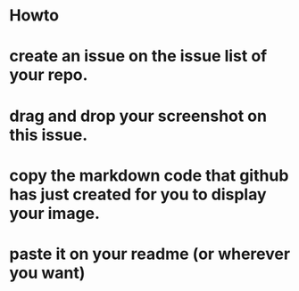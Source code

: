 # Howto
# create an issue on the issue list of your repo.
# drag and drop your screenshot on this issue.
# copy the markdown code that github has just created for you to display your image.
# paste it on your readme (or wherever you want)
